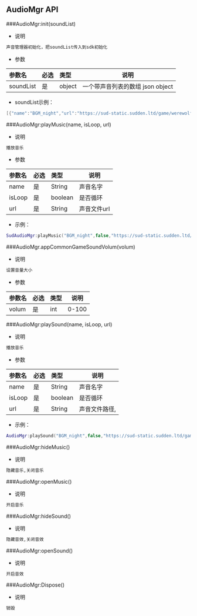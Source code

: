 ## AudioMgr API ##
###AudioMgr:init(soundList)
- 说明

```txt
声音管理器初始化，把soundList传入到sdk初始化
```
- 参数

|参数名|必选|类型|说明|
|:----|:---|:-----|-----|
|soundList|是|object|一个带声音列表的数组 json object|

- soundList示例：

```lua
[{"name":"BGM_night","url":"https://sud-static.sudden.ltd/game/werewolf/sounds/BGM_night.mp3","type":"mp3"},{"name":"BGM_vote","url":"https://sud-static.sudden.ltd/game/werewolf/sounds/BGM_vote.mp3","type":"mp3"}}]
```

###AudioMgr:playMusic(name, isLoop, url)
- 说明

```txt
播放音乐
```
- 参数

|参数名|必选|类型|说明|
|:----|:---|:-----|-----|
|name|是|String|声音名字|
|isLoop|是|boolean|是否循环|
|url|是|String|声音文件url|

- 示例：

```lua
SudAudioMgr:playMusic("BGM_night",false,"https://sud-static.sudden.ltd/game/werewolf/sounds/BGM_night.mp3")
```

###AudioMgr.appCommonGameSoundVolum(volum)
- 说明

```txt
设置音量大小
```
- 参数

|参数名|必选|类型|说明|
|:----|:---|:-----|-----|
|volum|是|int|0-100|

###AudioMgr:playSound(name, isLoop, url)
- 说明

```txt
播放音乐
```
- 参数

|参数名|必选|类型|说明|
|:----|:---|:-----|-----|
|name|是|String|声音名字|
|isLoop|是|boolean|是否循环|
|url|是|String|声音文件路径,|


- 示例：

```lua
AudioMgr:playSound("BGM_night",false,"https://sud-static.sudden.ltd/game/werewolf/sounds/BGM_night.mp3")
```

###AudioMgr:hideMusic()
- 说明

```txt
隐藏音乐,关闭音乐
```

###AudioMgr:openMusic()
- 说明

```txt
开启音乐
```

###AudioMgr:hideSound()
- 说明

```txt
隐藏音效,关闭音效
```

###AudioMgr:openSound()
- 说明

```txt
开启音效
```

###AudioMgr:Dispose()
- 说明

```txt
销毁
```